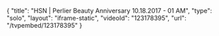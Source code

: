 {
    "title": "HSN | Perlier Beauty Anniversary 10.18.2017 - 01 AM",
    "type": "solo",
    "layout": "iframe-static",
    "videoId": "123178395",
    "url": "\/tvpembed\/123178395"
}